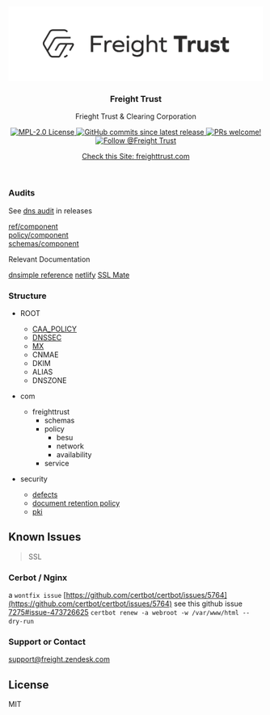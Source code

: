 <p align="center">
  <img src="https://raw.githubusercontent.com/freight-trust/branding/master/static/logo-420.svg" alt="Freight Trust logo">
</p>

<h3 align="center">
  Freight Trust
</h3>

<p align="center">
  Frieght Trust & Clearing Corporation
</p>

<p align="center">
  <a href="https://www.npmjs.org/package/Freight Trust-lib">
    <img src="https://img.shields.io/github/license/freight-trust/omnibus" alt="MPL-2.0 License" />
  </a>
  <a href="https://circleci.com/gh/Freight Trust/Freight Trust-lib">
    <img src="https://img.shields.io/github/commits-since/freight-trust/omnibus/latest/master" alt="GitHub commits since latest release" />
  </a>
  <a href="https://circleci.com/gh/Freight Trust/Freight Trust-lib">
    <img src="https://img.shields.io/badge/PRs-welcome-brightgreen.svg" alt="PRs welcome!" />
  </a>
  <a href="https://twitter.com/intent/follow?screen_name=Freight Trust">
    <img src="https://img.shields.io/twitter/url?label=%40FreightTrustNet&url=https%3A%2F%2Ftwitter.com%2Ffreighttrustnet" alt="Follow @Freight Trust" />
  </a>
</p>

<p align="center"><a href="https://check-your-website.server-daten.de/?q=freighttrust.com" target="_blank">Check this Site: freighttrust.com</a></p>

<br>

### Audits

See [dns audit](#) in releases


[ref/component](/com/freighttrust) <br />
[policy/component](/com/freighttrust/policy) <br />
[schemas/component](/com/freighttrust/schemas) <br />


Relevant Documentation

[dnsimple reference](https://developer.dnsimple.com/v2/certificates/)
[netlify](https://docs.netlify.com/domains-https/https-ssl/)
[SSL Mate](https://sslmate.com/caa/)


### Structure 
* ROOT
	- [CAA_POLICY](/ROOT/CAA_POLICY)
	- [DNSSEC](/ROOT/DNSSEC)
	- [MX](ROOT/MX)
	- CNMAE
	- DKIM
	- ALIAS
	- DNSZONE

* com
	- freighttrust
		- schemas
		- policy
			- besu
			- network
			- availability
		- service

* security
	- [defects](/security/defects.md)
	- [document retention policy](/security/document-retention-policy.md)
	- [pki](/security/pki.md)

## Known Issues

> SSL 

### Cerbot / Nginx

a `wontfix issue` [https://github.com/certbot/certbot/issues/5764](https://github.com/certbot/certbot/issues/5764)
see this github issue [7275#issue-473726625](https://github.com/certbot/certbot/issues/7275#issue-473726625)
`certbot renew -a webroot -w /var/www/html --dry-run`


### Support or Contact

support@freight.zendesk.com


## License 

MIT

